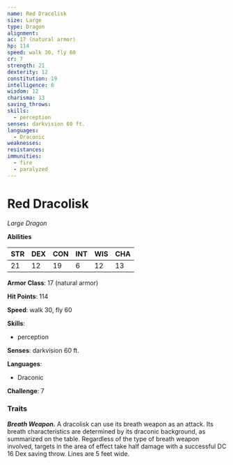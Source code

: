 ```yaml
---
name: Red Dracolisk
size: Large
type: Dragon
alignment: 
ac: 17 (natural armor)
hp: 114
speed: walk 30, fly 60
cr: 7
strength: 21
dexterity: 12
constitution: 19
intelligence: 6
wisdom: 12
charisma: 13
saving_throws:
skills:
  - perception
senses: darkvision 60 ft.
languages:
  - Draconic
weaknesses:
resistances:
immunities:
  - fire
  - paralyzed
---
```


# Red Dracolisk

*Large Dragon*

**Abilities**

| STR | DEX | CON | INT | WIS | CHA |
| --- | --- | --- | --- | --- | --- |
| 21 | 12 | 19 | 6 | 12 | 13 |

**Armor Class**: 17 (natural armor)

**Hit Points**: 114

**Speed**: walk 30, fly 60

**Skills**:
  - perception

**Senses**: darkvision 60 ft.

**Languages**:
  - Draconic

**Challenge**: 7

### Traits
***Breath Weapon.*** A dracolisk can use its breath weapon as an attack. Its breath characteristics are determined by its draconic background, as summarized on the table. Regardless of the type of breath weapon involved, targets in the area of effect take half damage with a successful DC 16 Dex saving throw. Lines are 5 feet wide.

